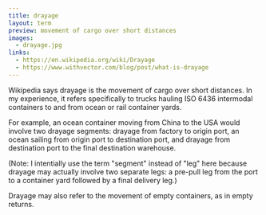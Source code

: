 ```yaml
---
title: drayage
layout: term
preview: movement of cargo over short distances
images:
  - drayage.jpg
links:
  - https://en.wikipedia.org/wiki/Drayage
  - https://www.withvector.com/blog/post/what-is-drayage
---
```


Wikipedia says drayage is the movement of cargo over short distances. In my experience, it refers specifically to trucks hauling ISO 6436 intermodal containers to and from ocean or rail container yards.

For example, an ocean container moving from China to the USA would involve two drayage segments: drayage from factory to origin port, an ocean sailing from origin port to destination port, and drayage from destination port to the final destination warehouse.

(Note: I intentially use the term "segment" instead of "leg" here because drayage may actually involve two separate legs: a pre-pull leg from the port to a container yard followed by a final delivery leg.)

Drayage may also refer to the movement of empty containers, as in empty returns.